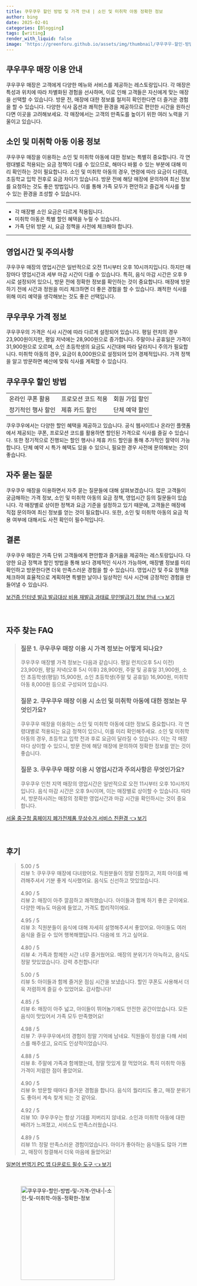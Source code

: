 ```yaml
---
title: 쿠우쿠우 할인 방법 및 가격 안내 | 소인 및 미취학 아동 정확한 정보
author: bing
date: 2025-02-01
categories: [Blogging]
tags: [writing]
render_with_liquid: false
image: 'https://greenforu.github.io/assets/img/thumbnail/쿠우쿠우-할인-방법-및-가격-안내-|-소인-및-미취학-아동-정확한-정보.webp'
---
```



<h2 id='쿠우쿠우_매장_이용_안내'>쿠우쿠우 매장 이용 안내</h2>

<p>쿠우쿠우 매장은 고객에게 다양한 메뉴와 서비스를 제공하는 레스토랑입니다. 각 매장은 특성과 위치에 따라 차별화된 경험을 선사하며, 이로 인해 고객들은 자신에게 맞는 매장을 선택할 수 있습니다. 방문 전, 매장에 대한 정보를 철저히 확인한다면 더 즐거운 경험을 할 수 있습니다. 다양한 식사 옵션과 쾌적한 환경을 제공하므로 편안한 시간을 원하신다면 이곳을 고려해보세요. 각 매장에서는 고객의 만족도를 높이기 위한 여러 노력을 기울이고 있습니다.</p>

<h2 id='소인_및_미취학_아동_이용_정보'>소인 및 미취학 아동 이용 정보</h2>

<p>쿠우쿠우 매장을 이용하는 소인 및 미취학 아동에 대한 정보는 특별히 중요합니다. 각 연령대별로 적용되는 요금 정책이 다를 수 있으므로, 해마다 바뀔 수 있는 부분에 대해 미리 확인하는 것이 필요합니다. 소인 및 미취학 아동의 경우, 연령에 따라 요금이 다른데, 초등학교 입학 전후로 요금 차이가 있습니다. 방문 전에 해당 매장에 문의하여 최신 정보를 요청하는 것도 좋은 방법입니다. 이를 통해 가족 모두가 편안하고 즐겁게 식사를 할 수 있는 환경을 조성할 수 있습니다.</p>

<hr />

<ul>
    <li>각 매장별 소인 요금은 다르게 적용됩니다.</li>
    <li>미취학 아동은 특별 할인 혜택을 누릴 수 있습니다.</li>
    <li>가족 단위 방문 시, 요금 정책을 사전에 체크해야 합니다.</li>
</ul>

<hr />

<h2 id='영업시간_및_주의사항'>영업시간 및 주의사항</h2>

<p>쿠우쿠우 매장의 영업시간은 일반적으로 오전 11시부터 오후 10시까지입니다. 하지만 매장마다 영업시간과 세부 마감 시간이 다를 수 있습니다. 특히, 음식 마감 시간은 오후 9시로 설정되어 있으니, 방문 전에 정확한 정보를 확인하는 것이 중요합니다. 매장에 방문하기 전에 시간과 정원을 미리 체크하면 더 좋은 경험을 할 수 있습니다. 쾌적한 식사를 위해 미리 예약을 생각해보는 것도 좋은 선택입니다.</p>

<h2 id='쿠우쿠우_가격_정보'>쿠우쿠우 가격 정보</h2>

<p>쿠우쿠우의 가격은 식사 시간에 따라 다르게 설정되어 있습니다. 평일 런치의 경우 23,900원이지만, 평일 저녁에는 28,900원으로 증가합니다. 주말이나 공휴일은 가격이 31,900원으로 오르며, 소인 초등학생의 요금도 시간대에 따라 달라지니 주의가 필요합니다. 미취학 아동의 경우, 요금이 8,000원으로 설정되어 있어 경제적입니다. 가격 정책을 알고 방문하면 예산에 맞춰 식사를 계획할 수 있습니다.</p>

<h2 id='쿠우쿠우_할인_방법'>쿠우쿠우 할인 방법</h2>

<table>
    <tr>
        <td>온라인 쿠폰 활용</td>
        <td>프로모션 코드 적용</td>
        <td>회원 가입 할인</td>
    </tr>
    <tr>
        <td>정기적인 행사 할인</td>
        <td>제휴 카드 할인</td>
        <td>단체 예약 할인</td>
    </tr>
</table>

<p>쿠우쿠우에서는 다양한 할인 혜택을 제공하고 있습니다. 공식 웹사이트나 온라인 플랫폼에서 제공되는 쿠폰, 프로모션 코드를 활용하면 할인된 가격으로 식사를 즐길 수 있습니다. 또한 정기적으로 진행되는 할인 행사나 제휴 카드 할인을 통해 추가적인 절약이 가능합니다. 단체 예약 시 특가 혜택도 있을 수 있으니, 필요한 경우 사전에 문의해보는 것이 좋습니다.</p>

<h2 id='자주_묻는_질문'>자주 묻는 질문</h2>

<p>쿠우쿠우 매장을 이용하면서 자주 묻는 질문들에 대해 살펴보겠습니다. 많은 고객들이 궁금해하는 가격 정보, 소인 및 미취학 아동의 요금 정책, 영업시간 등의 질문들이 있습니다. 각 매장별로 상이한 정책과 요금 기준을 설정하고 있기 때문에, 고객들은 매장에 직접 문의하여 최신 정보를 얻는 것이 필요합니다. 또한, 소인 및 미취학 아동의 요금 적용 여부에 대해서도 사전 확인이 필수적입니다.</p>

<h2 id='결론'>결론</h2>

<p>쿠우쿠우 매장은 가족 단위 고객들에게 편안함과 즐거움을 제공하는 레스토랑입니다. 다양한 요금 정책과 할인 방법을 통해 보다 경제적인 식사가 가능하며, 매장별 정보를 미리 확인하고 방문한다면 더욱 만족스러운 경험을 할 수 있습니다. 영업시간 및 주요 정책을 체크하여 효율적으로 계획하면 특별한 날이나 일상적인 식사 시간에 긍정적인 경험을 만들어낼 수 있습니다.</p>


<p><a class="click-button" title="보건증 인터넷 발급 발급대상 비용 재발급 과태료 무인발급기 정보 안내" href="https://greenforu.github.io/posts/%EB%B3%B4%EA%B1%B4%EC%A6%9D-%EC%9D%B8%ED%84%B0%EB%84%B7-%EB%B0%9C%EA%B8%89-%EB%B0%9C%EA%B8%89%EB%8C%80%EC%83%81-%EB%B9%84%EC%9A%A9-%EC%9E%AC%EB%B0%9C%EA%B8%89-%EA%B3%BC%ED%83%9C%EB%A3%8C-%EB%AC%B4%EC%9D%B8%EB%B0%9C%EA%B8%89%EA%B8%B0-%EC%A0%95%EB%B3%B4-%EC%95%88%EB%82%B4/" rel="dofollow">보건증 인터넷 발급 발급대상 비용 재발급 과태료 무인발급기 정보 안내 👈 보기</a></p><br>
<h2 id='자주_찾는_FAQ'>자주 찾는 FAQ</h2>
<div itemscope="" itemtype="https://schema.org/FAQPage"> 
<blockquote> 
<div itemscope="" itemprop="mainEntity" itemtype="https://schema.org/Question"> 
<h3 itemprop="name">질문 1. 쿠우쿠우 매장 이용 시 가격 정보는 어떻게 되나요?</h3> 
<div itemscope="" itemprop="acceptedAnswer" itemtype="https://schema.org/Answer"> 
<span itemprop="text"> 
<p>쿠우쿠우 매장별 가격 정보는 다음과 같습니다. 평일 런치(오후 5시 이전) 23,900원, 평일 저녁(오후 5시 이후) 28,900원, 주말 및 공휴일 31,900원, 소인 초등학생(평일) 15,900원, 소인 초등학생(주말 및 공휴일) 16,900원, 미취학 아동 8,000원 등으로 구성되어 있습니다.</p> 
</span> 
</div> 
</div> 

<div itemscope="" itemprop="mainEntity" itemtype="https://schema.org/Question"> 
<h3 itemprop="name">질문 2. 쿠우쿠우 매장 이용 시 소인 및 미취학 아동에 대한 정보는 무엇인가요?</h3> 
<div itemscope="" itemprop="acceptedAnswer" itemtype="https://schema.org/Answer"> 
<span itemprop="text"> 
<p>쿠우쿠우 매장을 이용하는 소인 및 미취학 아동에 대한 정보도 중요합니다. 각 연령대별로 적용되는 요금 정책이 있으니, 이를 미리 확인해주세요. 소인 및 미취학 아동의 경우, 초등학교 입학 전과 후로 요금이 달라질 수 있습니다. 이는 각 매장마다 상이할 수 있으니, 방문 전에 해당 매장에 문의하여 정확한 정보를 얻는 것이 좋습니다.</p> 
</span> 
</div> 
</div> 

<div itemscope="" itemprop="mainEntity" itemtype="https://schema.org/Question"> 
<h3 itemprop="name">질문 3. 쿠우쿠우 매장 이용 시 영업시간과 주의사항은 무엇인가요?</h3> 
<div itemscope="" itemprop="acceptedAnswer" itemtype="https://schema.org/Answer"> 
<span itemprop="text"> 
<p>쿠우쿠우 인천 지역 매장의 영업시간은 일반적으로 오전 11시부터 오후 10시까지입니다. 음식 마감 시간은 오후 9시이며, 이는 매장별로 상이할 수 있습니다. 따라서, 방문하시려는 매장의 정확한 영업시간과 마감 시간을 확인하시는 것이 중요합니다.</p> 
</span> 
</div> 
</div> 
</blockquote> 
</div>
<p><a class="click-button" title="서울 중구청 홈페이지 폐가전제품 무상수거 서비스 친환경" href="https://greenforu.github.io/posts/%EC%84%9C%EC%9A%B8-%EC%A4%91%EA%B5%AC%EC%B2%AD-%ED%99%88%ED%8E%98%EC%9D%B4%EC%A7%80-%ED%8F%90%EA%B0%80%EC%A0%84%EC%A0%9C%ED%92%88-%EB%AC%B4%EC%83%81%EC%88%98%EA%B1%B0-%EC%84%9C%EB%B9%84%EC%8A%A4-%EC%B9%9C%ED%99%98%EA%B2%BD/" rel="dofollow">서울 중구청 홈페이지 폐가전제품 무상수거 서비스 친환경 👈 보기</a></p><br>
<h2 id='후기'>후기</h2>
<div itemscope itemtype="https://schema.org/Product">
  <blockquote>
  <div itemprop="review" itemscope itemtype="https://schema.org/Review">
      <div itemprop="reviewRating" itemscope itemtype="https://schema.org/Rating"> <span itemprop="ratingValue">5.00</span> / <span itemprop="bestRating">5</span> </div>
      <span itemprop="reviewBody">리뷰 1: 쿠우쿠우 매장에 다녀왔어요. 직원분들이 정말 친절하고, 저희 아이를 배려해주셔서 기분 좋게 식사했어요. 음식도 신선하고 맛있었습니다.</span>
  </div>
  <br>
  <div itemprop="review" itemscope itemtype="https://schema.org/Review">
      <div itemprop="reviewRating" itemscope itemtype="https://schema.org/Rating"> <span itemprop="ratingValue">4.90</span> / <span itemprop="bestRating">5</span> </div>
      <span itemprop="reviewBody">리뷰 2: 매장이 아주 깔끔하고 쾌적했습니다. 아이들과 함께 하기 좋은 곳이에요. 다양한 메뉴도 마음에 들었고, 가격도 합리적이에요.</span>
  </div>
  <br>
  <div itemprop="review" itemscope itemtype="https://schema.org/Review">
      <div itemprop="reviewRating" itemscope itemtype="https://schema.org/Rating"> <span itemprop="ratingValue">4.95</span> / <span itemprop="bestRating">5</span> </div>
      <span itemprop="reviewBody">리뷰 3: 직원분들이 음식에 대해 자세히 설명해주셔서 좋았어요. 아이들도 여러 음식을 즐길 수 있어 행복해했답니다. 다음에 또 가고 싶어요.</span>
  </div>
  <br>
  <div itemprop="review" itemscope itemtype="https://schema.org/Review">
      <div itemprop="reviewRating" itemscope itemtype="https://schema.org/Rating"> <span itemprop="ratingValue">4.80</span> / <span itemprop="bestRating">5</span> </div>
      <span itemprop="reviewBody">리뷰 4: 가족과 함께한 시간 너무 즐거웠어요. 매장의 분위기가 아늑하고, 음식도 정말 맛있었습니다. 강력 추천합니다!</span>
  </div>
  <br>
  <div itemprop="review" itemscope itemtype="https://schema.org/Review">
      <div itemprop="reviewRating" itemscope itemtype="https://schema.org/Rating"> <span itemprop="ratingValue">5.00</span> / <span itemprop="bestRating">5</span> </div>
      <span itemprop="reviewBody">리뷰 5: 아이들과 함께 즐거운 점심 시간을 보냈습니다. 할인 쿠폰도 사용해서 더욱 저렴하게 즐길 수 있었어요. 감사합니다!</span>
  </div>
  <br>
  <div itemprop="review" itemscope itemtype="https://schema.org/Review">
      <div itemprop="reviewRating" itemscope itemtype="https://schema.org/Rating"> <span itemprop="ratingValue">4.85</span> / <span itemprop="bestRating">5</span> </div>
      <span itemprop="reviewBody">리뷰 6: 매장이 아주 넓고, 아이들이 뛰어놀기에도 안전한 공간이었습니다. 모든 음식이 맛있어서 가족 모두 만족했어요!</span>
  </div>
  <br>
  <div itemprop="review" itemscope itemtype="https://schema.org/Review">
      <div itemprop="reviewRating" itemscope itemtype="https://schema.org/Rating"> <span itemprop="ratingValue">4.98</span> / <span itemprop="bestRating">5</span> </div>
      <span itemprop="reviewBody">리뷰 7: 쿠우쿠우에서의 경험이 정말 기억에 남네요. 직원들이 정성을 다해 서비스를 해주셨고, 요리도 인상적이었습니다.</span>
  </div>
  <br>
  <div itemprop="review" itemscope itemtype="https://schema.org/Review">
      <div itemprop="reviewRating" itemscope itemtype="https://schema.org/Rating"> <span itemprop="ratingValue">4.88</span> / <span itemprop="bestRating">5</span> </div>
      <span itemprop="reviewBody">리뷰 8: 주말에 가족과 함께했는데, 정말 맛있게 잘 먹었어요. 특히 미취학 아동 가격이 저렴한 점이 좋았어요.</span>
  </div>
  <br>
  <div itemprop="review" itemscope itemtype="https://schema.org/Review">
      <div itemprop="reviewRating" itemscope itemtype="https://schema.org/Rating"> <span itemprop="ratingValue">4.90</span> / <span itemprop="bestRating">5</span> </div>
      <span itemprop="reviewBody">리뷰 9: 방문할 때마다 즐거운 경험을 합니다. 음식의 퀄리티도 좋고, 매장 분위기도 좋아서 계속 찾게 되는 것 같아요.</span>
  </div>
  <br>
  <div itemprop="review" itemscope itemtype="https://schema.org/Review">
      <div itemprop="reviewRating" itemscope itemtype="https://schema.org/Rating"> <span itemprop="ratingValue">4.92</span> / <span itemprop="bestRating">5</span> </div>
      <span itemprop="reviewBody">리뷰 10: 쿠우쿠우는 항상 기대를 저버리지 않네요. 소인과 미취학 아동에 대한 배려가 느껴졌고, 서비스도 만족스러웠습니다.</span>
  </div>
  <br>
  <div itemprop="review" itemscope itemtype="https://schema.org/Review">
      <div itemprop="reviewRating" itemscope itemtype="https://schema.org/Rating"> <span itemprop="ratingValue">4.89</span> / <span itemprop="bestRating">5</span> </div>
      <span itemprop="reviewBody">리뷰 11: 정말 만족스러운 경험이었습니다. 아이가 좋아하는 음식들도 많아 기쁘고, 매장이 청결해서 더욱 마음에 들었어요!</span>
  </div>
  </blockquote>
</div>
<p><a class="click-button" title="일본어 번역기 PC 앱 다운로드 필수 도구" href="https://greenforu.github.io/posts/%EC%9D%BC%EB%B3%B8%EC%96%B4-%EB%B2%88%EC%97%AD%EA%B8%B0-PC-%EC%95%B1-%EB%8B%A4%EC%9A%B4%EB%A1%9C%EB%93%9C-%ED%95%84%EC%88%98-%EB%8F%84%EA%B5%AC/" rel="dofollow">일본어 번역기 PC 앱 다운로드 필수 도구 👈 보기</a></p><br>
<figure class="image"><img src="https://greenforu.github.io/assets/img/thumbnail/쿠우쿠우-할인-방법-및-가격-안내-|-소인-및-미취학-아동-정확한-정보.webp" alt="쿠우쿠우-할인-방법-및-가격-안내-|-소인-및-미취학-아동-정확한-정보" width="256" height="256"></figure>